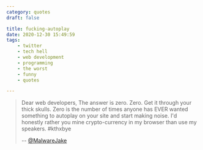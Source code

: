 ```yaml
---
category: quotes
draft: false

title: fucking-autoplay
date: 2020-12-30 15:49:59
tags:
    - twitter
    - tech hell
    - web development
    - programming
    - the worst
    - funny
    - quotes

---
```


> Dear web developers, The answer is zero. Zero. Get it through your thick skulls. Zero is the number of times anyone has EVER wanted something to autoplay on your site and start making noise. I'd honestly rather you mine crypto-currency in my browser than use my speakers. #kthxbye
>
> -- [@MalwareJake](https://twitter.com/malwarejake/status/967691884771487745?lang=en)
